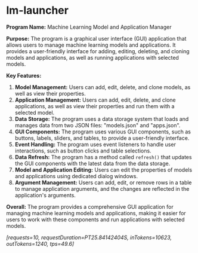 # lm-launcher

**Program Name:** Machine Learning Model and Application Manager

**Purpose:** The program is a graphical user interface (GUI) application that allows users to manage machine learning models and applications. It provides a user-friendly interface for adding, editing, deleting, and cloning models and applications, as well as running applications with selected models.

**Key Features:**

1. **Model Management:** Users can add, edit, delete, and clone models, as well as view their properties.
2. **Application Management:** Users can add, edit, delete, and clone applications, as well as view their properties and run them with a selected model.
3. **Data Storage:** The program uses a data storage system that loads and manages data from two JSON files: "models.json" and "apps.json".
4. **GUI Components:** The program uses various GUI components, such as buttons, labels, sliders, and tables, to provide a user-friendly interface.
5. **Event Handling:** The program uses event listeners to handle user interactions, such as button clicks and table selections.
6. **Data Refresh:** The program has a method called `refresh()` that updates the GUI components with the latest data from the data storage.
7. **Model and Application Editing:** Users can edit the properties of models and applications using dedicated dialog windows.
8. **Argument Management:** Users can add, edit, or remove rows in a table to manage application arguments, and the changes are reflected in the application's arguments.

**Overall:** The program provides a comprehensive GUI application for managing machine learning models and applications, making it easier for users to work with these components and run applications with selected models.

*[requests=10, requestDuration=PT25.84142404S, inTokens=10623, outTokens=1240, tps=49.6]*
